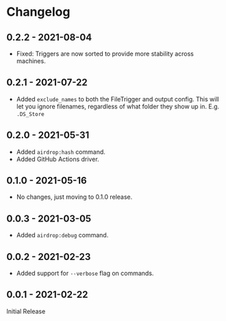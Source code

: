 # Changelog

## 0.2.2 - 2021-08-04
- Fixed: Triggers are now sorted to provide more stability across machines.

## 0.2.1 - 2021-07-22
- Added `exclude_names` to both the FileTrigger and output config. This will let you ignore filenames, regardless of what folder they show up in. E.g. `.DS_Store`

## 0.2.0 - 2021-05-31

- Added `airdrop:hash` command.
- Added GitHub Actions driver.

## 0.1.0 - 2021-05-16

- No changes, just moving to 0.1.0 release.

## 0.0.3 - 2021-03-05

- Added `airdrop:debug` command.

## 0.0.2 - 2021-02-23

- Added support for `--verbose` flag on commands.

## 0.0.1 - 2021-02-22

Initial Release